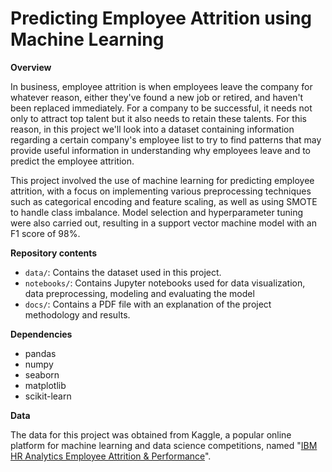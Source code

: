 # Predicting Employee Attrition using Machine Learning

**Overview**

In business, employee attrition is when employees leave the company for whatever reason, either they've found a new job or retired, and haven't been replaced immediately. For a company to be successful, it needs not only to attract top talent but it also needs to retain these talents. For this reason, in this project we'll look into a dataset containing information regarding a certain company's employee list to try to find patterns that may provide useful information in understanding why employees leave and to predict the employee attrition.

This project involved the use of machine learning for predicting employee attrition, with a focus on implementing various preprocessing techniques such as categorical encoding and feature scaling, as well as using SMOTE to handle class imbalance. Model selection and hyperparameter tuning were also carried out, resulting in a support vector machine model with an F1 score of 98%.

**Repository contents**

- `data/`: Contains the dataset used in this project.
- `notebooks/`: Contains Jupyter notebooks used for data visualization, data preprocessing, modeling and evaluating the model
- `docs/`: Contains a PDF file with an explanation of the project methodology and results.

**Dependencies**

- pandas
- numpy
- seaborn
- matplotlib
- scikit-learn

**Data**

The data for this project was obtained from Kaggle, a popular online platform for machine learning and data science competitions, named "[IBM HR Analytics Employee Attrition & Performance](https://www.kaggle.com/datasets/pavansubhasht/ibm-hranalytics-attrition-dataset)".


